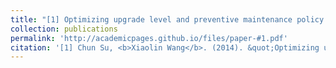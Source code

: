 ```yaml
---
title: "[1] Optimizing upgrade level and preventive maintenance policy for second-hand products sold with warranty"
collection: publications
permalink: 'http://academicpages.github.io/files/paper-#1.pdf'
citation: '[1] Chun Su, <b>Xiaolin Wang</b>. (2014). &quot;Optimizing upgrade level and preventive maintenance policy for second-hand products sold with warranty.&quot; <i>Journal of Risk and Reliability</i>. 228(5), 518-528. [<a href="https://journals.sagepub.com/doi/abs/10.1177/1748006x14537250">link</a>][<a ref="academicpages/academicpages.github.io/files/paper-#1.pdf">PDF</a>]'
---
```


